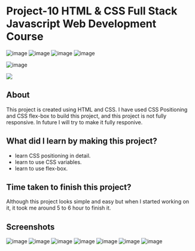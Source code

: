 # Project-10 HTML & CSS Full Stack Javascript Web Development Course

![image](https://img.shields.io/badge/iNeuron-Full--Stack%20JavaScript%20Web%20Development%20Course-blue)
![image](https://img.shields.io/badge/Hitesh%20Choudhry-LOC-brightgreen)
![image](https://img.shields.io/badge/HTML-CSS-orange)
![image](https://img.shields.io/badge/Project-10-blue)

![image](https://img.shields.io/badge/KUMAR-SARVESH-orange)

[<img src= "https://img.shields.io/badge/PROJECT LINK-20b?style=for-the-badge&logo=&logoColor=white" /> ](https://buisness-landing-page.netlify.app//)

## About

This project is created using HTML and CSS. I have used CSS Positioning and CSS flex-box to build this project, and this project is not fully responsive.
In future I will try to make it fully responive.

## What did I learn by making this project?

-   learn CSS positioning in detail.
-   learn to use CSS variables.
-   learn to use flex-box.

## Time taken to finish this project?

Although this project looks simple and easy but when I started working on it, it took me around 5 to 6 hour to finish it.

## Screenshots

![image](https://user-images.githubusercontent.com/70770975/233800663-68a9785a-c432-42fc-b49b-d362dbf3c707.png)
![image](https://user-images.githubusercontent.com/70770975/233800672-0723f274-da2f-4625-9867-308cd69dbcce.png)
![image](https://user-images.githubusercontent.com/70770975/233800691-cec12ab4-52ca-4bc5-ad01-ff00fc2a763a.png)
![image](https://user-images.githubusercontent.com/70770975/233800702-f141b52e-c356-4ca8-a097-87c309ffd8a7.png)
![image](https://user-images.githubusercontent.com/70770975/233800704-22a909ba-782c-4237-ad63-4c0761b1a204.png)
![image](https://user-images.githubusercontent.com/70770975/233800719-ef9bd0c2-c043-4d13-9a4b-f0adf2cf2998.png)
![image](https://user-images.githubusercontent.com/70770975/233800725-43a21696-8832-4f5a-9a95-35bba42c6681.png)

